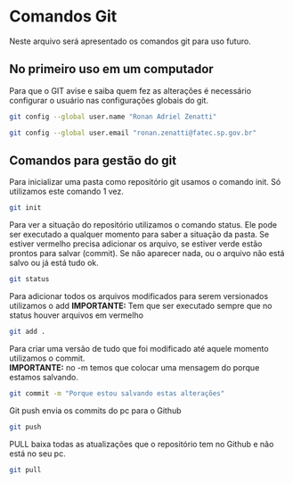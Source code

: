 # Comandos Git
Neste arquivo será apresentado os comandos git para uso futuro.

## No primeiro uso em um computador
Para que o GIT avise e saiba quem fez as alterações é necessário
configurar o usuário nas configurações globais do git.
```bash
git config --global user.name "Ronan Adriel Zenatti"

git config --global user.email "ronan.zenatti@fatec.sp.gov.br"
```

## Comandos para gestão do git
Para inicializar uma pasta como repositório git usamos o comando init.
Só utilizamos este comando 1 vez.
```bash
git init
```
Para ver a situação do repositório utilizamos o comando status.
Ele pode ser executado a qualquer momento para saber a situação da pasta.
Se estiver vermelho precisa adicionar os arquivo, se estiver verde estão prontos 
para salvar (commit).
Se não aparecer nada, ou o arquivo não está salvo ou já está tudo ok.
```bash
git status
```

Para adicionar todos os arquivos modificados para serem versionados utilizamos o add
**IMPORTANTE:** Tem que ser executado sempre que no status houver arquivos em vermelho
```bash
git add .
```

Para criar uma versão de tudo que foi modificado até aquele momento utilizamos o commit. <br>
**IMPORTANTE:** no -m temos que colocar uma mensagem do porque estamos salvando.
```bash
git commit -m "Porque estou salvando estas alterações"
```

Git push envia os commits do pc para o Github
```bash
git push
```


PULL baixa todas as atualizações que o repositório tem no Github e não está no seu pc.
```bash
git pull
```
